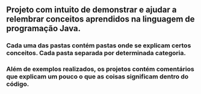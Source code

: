 <h2>Projeto com intuito de demonstrar e ajudar a relembrar conceitos aprendidos na linguagem de programação Java.</h2>

<h3>Cada uma das pastas contém pastas onde se explicam certos conceitos. Cada pasta separada por determinada categoria.</h3>

<h3>Além de exemplos realizados, os projetos contém comentários que explicam um pouco o que as coisas significam dentro do código.</h3>